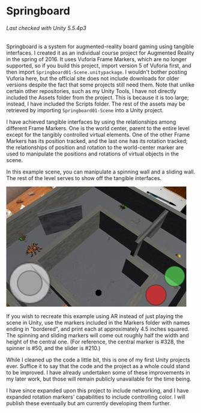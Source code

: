 # Springboard #

###### _Last checked with Unity 5.5.4p3_ ######

Springboard is a system for augmented-reality board gaming using tangible interfaces. I created it as an individual course project for Augmented Reality in the spring of 2016. It uses Vuforia Frame Markers, which are no longer supported, so if you build this project, import version 5 of Vuforia first, and then import `Springboard01-Scene.unitypackage`. I wouldn't bother posting Vuforia here, but the official site does not include downloads for older versions despite the fact that some projects still need them. Note that unlike certain other repositories, such as my Unity Tools, I have not directly included the Assets folder from the project. This is because it is too large; instead, I have included the Scripts folder. The rest of the assets may be retrieved by importing `Springboard01-Scene` into a Unity project.

I have achieved tangible interfaces by using the relationships among different Frame Markers. One is the world center, parent to the entire level except for the tangibly controlled virtual elements. One of the other Frame Markers has its position tracked, and the last one has its rotation tracked; the relationships of position and rotation to the world-center marker are used to manipulate the positions and rotations of virtual objects in the scene.

In this example scene, you can manipulate a spinning wall and a sliding wall. The rest of the level serves to show off the tangible interfaces.

![Springboard demonstration. The player stands before a spinning wall that is controlled by a physical interface.](Images/Springboard-01.jpg)

If you wish to recreate this example using AR instead of just playing the scene in Unity, use the markers included in the Markers folder with names ending in "bordered", and print each at approximately 4.5 inches squared. The spinning and sliding markers will come out roughly half the width and height of the central one. (For reference, the central marker is #328, the spinner is #50, and the slider is #210.)

While I cleaned up the code a little bit, this is one of my first Unity projects ever. Suffice it to say that the code and the project as a whole could stand to be improved. I have already undertaken some of these improvements in my later work, but those will remain publicly unavailable for the time being.

I have since expanded upon this project to include networking, and I have expanded rotation markers' capabilities to include controlling color. I will publish these eventually but am currently developing them further.